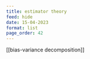 ```yaml
---
title: estimator theory
feed: hide
date: 15-04-2023
format: list
page_order: 42
---
```



[[bias-variance decomposition]]